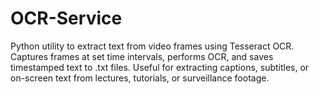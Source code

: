 # OCR-Service
Python utility to extract text from video frames using Tesseract OCR. Captures frames at set time intervals, performs OCR, and saves timestamped text to .txt files. Useful for extracting captions, subtitles, or on-screen text from lectures, tutorials, or surveillance footage.
